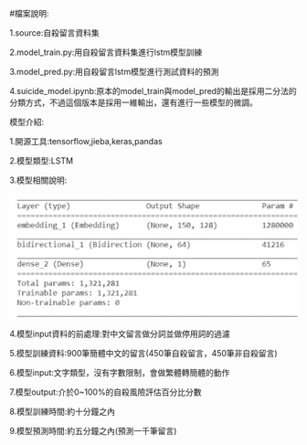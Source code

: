 #檔案說明:

1.source:自殺留言資料集

2.model_train.py:用自殺留言資料集進行lstm模型訓練

3.model_pred.py:用自殺留言lstm模型進行測試資料的預測

4.suicide_model.ipynb:原本的model_train與model_pred的輸出是採用二分法的分類方式，不過這個版本是採用一維輸出，還有進行一些模型的微調。

模型介紹:

1.開源工具:tensorflow,jieba,keras,pandas

2.模型類型:LSTM

3.模型相關說明:

![image](https://github.com/openaifab/suicide_lstm/blob/master/model_detail.png)

4.模型input資料的前處理:對中文留言做分詞並做停用詞的過濾

5.模型訓練資料:900筆簡體中文的留言(450筆自殺留言，450筆非自殺留言)

6.模型input:文字類型，沒有字數限制，會做繁體轉簡體的動作

7.模型output:介於0~100%的自殺風險評估百分比分數

8.模型訓練時間:約十分鐘之內

9.模型預測時間:約五分鐘之內(預測一千筆留言)
